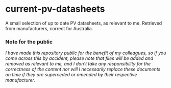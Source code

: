 # current-pv-datasheets

A small selection of up to date PV datasheets, as relevant to me. Retrieved from manufacturers, correct for Australia. 


### Note for the public
*I have made this repository public for the benefit of my colleagues, so if you come across this by accident, please note that files will be added and removed as relevant to me, and I don't take any responsibility for the correctness of the content nor will I necessarily replace these documents on time if they are superceded or amended by their respective manufacturer.*
